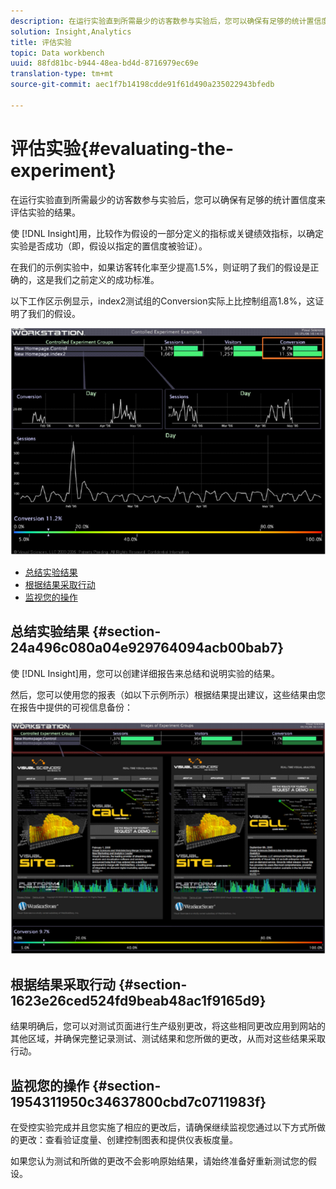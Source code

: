 ```yaml
---
description: 在运行实验直到所需最少的访客数参与实验后，您可以确保有足够的统计置信度来评估实验的结果。
solution: Insight,Analytics
title: 评估实验
topic: Data workbench
uuid: 88fd81bc-b944-48ea-bd4d-8716979ec69e
translation-type: tm+mt
source-git-commit: aec1f7b14198cdde91f61d490a235022943bfedb

---
```



# 评估实验{#evaluating-the-experiment}

在运行实验直到所需最少的访客数参与实验后，您可以确保有足够的统计置信度来评估实验的结果。

使 [!DNL Insight]用，比较作为假设的一部分定义的指标或关键绩效指标，以确定实验是否成功（即，假设以指定的置信度被验证）。

在我们的示例实验中，如果访客转化率至少提高1.5%，则证明了我们的假设是正确的，这是我们之前定义的成功标准。

以下工作区示例显示，index2测试组的Conversion实际上比控制组高1.8%，这证明了我们的假设。

![](assets/experimentresults.png)

* [总结实验结果](../../../home/c-undst-ctrld-exp/c-vw-rslts/c-ev-exp.md#section-24a496c080a04e929764094acb00bab7)
* [根据结果采取行动](../../../home/c-undst-ctrld-exp/c-vw-rslts/c-ev-exp.md#section-1623e26ced524fd9beab48ac1f9165d9)
* [监视您的操作](../../../home/c-undst-ctrld-exp/c-vw-rslts/c-ev-exp.md#section-1954311950c34637800cbd7c0711983f)

## 总结实验结果 {#section-24a496c080a04e929764094acb00bab7}

使 [!DNL Insight]用，您可以创建详细报告来总结和说明实验的结果。

然后，您可以使用您的报表（如以下示例所示）根据结果提出建议，这些结果由您在报告中提供的可视信息备份：

![](assets/experimentresults2.png)

## 根据结果采取行动 {#section-1623e26ced524fd9beab48ac1f9165d9}

结果明确后，您可以对测试页面进行生产级别更改，将这些相同更改应用到网站的其他区域，并确保完整记录测试、测试结果和您所做的更改，从而对这些结果采取行动。

## 监视您的操作 {#section-1954311950c34637800cbd7c0711983f}

在受控实验完成并且您实施了相应的更改后，请确保继续监视您通过以下方式所做的更改：查看验证度量、创建控制图表和提供仪表板度量。

如果您认为测试和所做的更改不会影响原始结果，请始终准备好重新测试您的假设。
